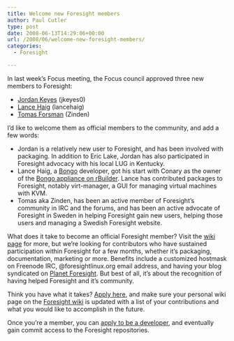 ```yaml
---
title: Welcome new Foresight members
author: Paul Cutler
type: post
date: 2008-06-13T14:29:06+00:00
url: /2008/06/welcome-new-foresight-members/
categories:
  - Foresight

---
```

In last week&#8217;s Focus meeting, the Focus council approved three new members to Foresight:

  * [Jordan Keyes][1] (jkeyes0)
  * [Lance Haig][2] (lancehaig)
  * [Tomas Forsman][3] (Zinden)

I&#8217;d like to welcome them as official members to the community, and add a few words:

  * Jordan is a relatively new user to Foresight, and has been involved with packaging. In addition to Eric Lake, Jordan has also participated in Foresight advocacy with his local LUG in Kentucky.
  * Lance Haig, a [Bongo][4] developer, got his start with Conary as the owner of the [Bongo appliance on rBuilder][5]. Lance has contributed packages to Foresight, notably virt-manager, a GUI for managing virtual machines with KVM.
  * Tomas aka Zinden, has been an active member of Foresight&#8217;s community in IRC and the forums, and has been an active advocate of Foresight in Sweden in helping Foresight gain new users, helping those users and managing a Swedish Foresight website.

What does it take to become an official Foresight member? Visit the [wiki page][6] for more, but we&#8217;re looking for contributors who have sustained participation within Foresight for a few months, whether it&#8217;s packaging, documentation, marketing or more. Benefits include a customized hostmask on Freenode IRC, @foresightlinux.org email address, and having your blog syndicated on [Planet Foresight][7]. But best of all, it&#8217;s about the recognition of having helped Foresight and it&#8217;s community.

Think you have what it takes? [Apply here][8], and make sure your personal wiki page on the [Foresight wiki][9] is updated with a list of your contributions and what you would like to accomplish in the future.

Once you&#8217;re a member, you can [apply to be a developer][10], and eventually gain commit access to the Foresight repositories.

 [1]: https://wiki.foresightlinux.org/display/~jkeyes0
 [2]: https://wiki.foresightlinux.org/display/~lhaig
 [3]: https://wiki.foresightlinux.org/display/~zinden
 [4]: http://bongo-project.org/Main_Page
 [5]: http://www.rpath.org/rbuilder/project/bongo/
 [6]: https://wiki.foresightlinux.org/display/community/Becoming+a+Member
 [7]: http://planet.foresightlinux.org
 [8]: https://wiki.foresightlinux.org/display/community/Request+Membership
 [9]: https://wiki.foresightlinux.org/dashboard.action
 [10]: https://wiki.foresightlinux.org/display/community/Becoming+a+Developer